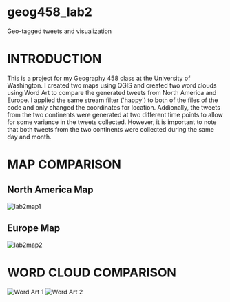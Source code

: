 # geog458_lab2
Geo-tagged tweets and visualization


# INTRODUCTION

This is a project for my Geography 458 class at the University of Washington. I created two maps using QGIS and created two word clouds using Word Art to compare the generated tweets from North America and Europe. I applied the same stream filter ('happy') to both of the files of the code and only changed the coordinates for location. Addionally, the tweets from the two continents were generated at two different time points to allow for some variance in the tweets collected. However, it is important to note that both tweets from the two continents were collected during the same day and month. 

# MAP COMPARISON

## North America Map 
![lab2map1](https://user-images.githubusercontent.com/102700290/169384958-76071cbb-4fe4-46fe-9860-476b4d71e0ff.png)



## Europe Map 

![lab2map2](https://user-images.githubusercontent.com/102700290/169385004-9ab88b99-2902-4beb-b8f0-41b1a98ca57b.png)



# WORD CLOUD COMPARISON
![Word Art 1](https://user-images.githubusercontent.com/102700290/169385036-a10d70ea-f3de-44b1-8151-35db2fa80b90.png)
![Word Art 2](https://user-images.githubusercontent.com/102700290/169385044-2b0d2e37-b3e8-4f9a-9278-f465c46111ae.png)
